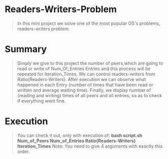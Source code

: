 # Readers-Writers-Problem
>In this mini project we solve one of the most popular OS's problems, readers-writers problem. 

# Summary
>Simply we give to this project the number of peers,which are going to read or write of Num_Of_Entries Entries and this process will be repeated for Iteration_Times. We can control readers-writers from Ratio(Readers-Writers). After execution we can observe what happened in each Entry (number of times that have been read or written and average waiting time). Finally, we display number of (reading and writing) times of all peers and all entries, so as to check if everything went fine. 

# Execution 
>You can check it out, only with execution of: **bash script.sh Num_of_Peers Num_of_Entries Ratio(Readers-Writers) Iteration_Times**
Note: You need to give 4 arguments with exactly this order.

